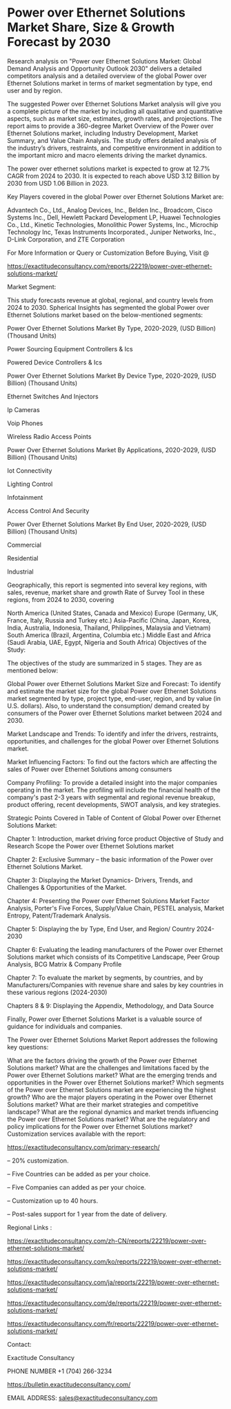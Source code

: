 # Power over Ethernet Solutions Market Share, Size & Growth Forecast by 2030

Research analysis on "Power over Ethernet Solutions Market: Global Demand Analysis and Opportunity Outlook 2030" delivers a detailed competitors analysis and a detailed overview of the global Power over Ethernet Solutions market in terms of market segmentation by type, end user and by region.

The suggested Power over Ethernet Solutions Market analysis will give you a complete picture of the market by including all qualitative and quantitative aspects, such as market size, estimates, growth rates, and projections. The report aims to provide a 360-degree Market Overview of the Power over Ethernet Solutions market, including Industry Development, Market Summary, and Value Chain Analysis. The study offers detailed analysis of the industry’s drivers, restraints, and competitive environment in addition to the important micro and macro elements driving the market dynamics.

The power over ethernet solutions market is expected to grow at 12.7% CAGR from 2024 to 2030. It is expected to reach above USD 3.12 Billion by 2030 from USD 1.06 Billion in 2023.

Key Players covered in the global Power over Ethernet Solutions Market are:

Advantech Co., Ltd., Analog Devices, Inc., Belden Inc., Broadcom, Cisco Systems Inc., Dell, Hewlett Packard Development LP, Huawei Technologies Co., Ltd., Kinetic Technologies, Monolithic Power Systems, Inc., Microchip Technology Inc, Texas Instruments Incorporated., Juniper Networks, Inc., D-Link Corporation, and ZTE Corporation

For More Information or Query or Customization Before Buying, Visit @

https://exactitudeconsultancy.com/reports/22219/power-over-ethernet-solutions-market/

Market Segment:

This study forecasts revenue at global, regional, and country levels from 2024 to 2030. Spherical Insights has segmented the global Power over Ethernet Solutions market based on the below-mentioned segments:

Power Over Ethernet Solutions Market By Type, 2020-2029, (USD Billion) (Thousand Units)

Power Sourcing Equipment Controllers & Ics

Powered Device Controllers & Ics

Power Over Ethernet Solutions Market By Device Type, 2020-2029, (USD Billion) (Thousand Units)

Ethernet Switches And Injectors

Ip Cameras

Voip Phones

Wireless Radio Access Points

Power Over Ethernet Solutions Market By Applications, 2020-2029, (USD Billion) (Thousand Units)

Iot Connectivity

Lighting Control

Infotainment

Access Control And Security

Power Over Ethernet Solutions Market By End User, 2020-2029, (USD Billion) (Thousand Units)

Commercial

Residential

Industrial

Geographically, this report is segmented into several key regions, with sales, revenue, market share and growth Rate of Survey Tool in these regions, from 2024 to 2030, covering

North America (United States, Canada and Mexico)
Europe (Germany, UK, France, Italy, Russia and Turkey etc.)
Asia-Pacific (China, Japan, Korea, India, Australia, Indonesia, Thailand, Philippines, Malaysia and Vietnam)
South America (Brazil, Argentina, Columbia etc.)
Middle East and Africa (Saudi Arabia, UAE, Egypt, Nigeria and South Africa)
Objectives of the Study:

The objectives of the study are summarized in 5 stages. They are as mentioned below:

Global Power over Ethernet Solutions Market Size and Forecast: To identify and estimate the market size for the global Power over Ethernet Solutions market segmented by type, project type, end-user, region, and by value (in U.S. dollars). Also, to understand the consumption/ demand created by consumers of the Power over Ethernet Solutions market between 2024 and 2030.

Market Landscape and Trends: To identify and infer the drivers, restraints, opportunities, and challenges for the global Power over Ethernet Solutions market.

Market Influencing Factors: To find out the factors which are affecting the sales of Power over Ethernet Solutions among consumers

Company Profiling: To provide a detailed insight into the major companies operating in the market. The profiling will include the financial health of the company's past 2-3 years with segmental and regional revenue breakup, product offering, recent developments, SWOT analysis, and key strategies.

Strategic Points Covered in Table of Content of Global Power over Ethernet Solutions Market:

Chapter 1: Introduction, market driving force product Objective of Study and Research Scope the Power over Ethernet Solutions market

Chapter 2: Exclusive Summary – the basic information of the Power over Ethernet Solutions Market.

Chapter 3: Displaying the Market Dynamics- Drivers, Trends, and Challenges & Opportunities of the Market.

Chapter 4: Presenting the Power over Ethernet Solutions Market Factor Analysis, Porter's Five Forces, Supply/Value Chain, PESTEL analysis, Market Entropy, Patent/Trademark Analysis.

Chapter 5: Displaying the by Type, End User, and Region/ Country 2024-2030

Chapter 6: Evaluating the leading manufacturers of the Power over Ethernet Solutions market which consists of its Competitive Landscape, Peer Group Analysis, BCG Matrix & Company Profile

Chapter 7: To evaluate the market by segments, by countries, and by Manufacturers/Companies with revenue share and sales by key countries in these various regions (2024-2030)

Chapters 8 & 9: Displaying the Appendix, Methodology, and Data Source

Finally, Power over Ethernet Solutions Market is a valuable source of guidance for individuals and companies.

The Power over Ethernet Solutions Market Report addresses the following key questions:

What are the factors driving the growth of the Power over Ethernet Solutions market?
What are the challenges and limitations faced by the Power over Ethernet Solutions market?
What are the emerging trends and opportunities in the Power over Ethernet Solutions market?
Which segments of the Power over Ethernet Solutions market are experiencing the highest growth?
Who are the major players operating in the Power over Ethernet Solutions market?
What are their market strategies and competitive landscape?
What are the regional dynamics and market trends influencing the Power over Ethernet Solutions market?
What are the regulatory and policy implications for the Power over Ethernet Solutions market?
Customization services available with the report:

https://exactitudeconsultancy.com/primary-research/

– 20% customization.

– Five Countries can be added as per your choice.

– Five Companies can added as per your choice.

– Customization up to 40 hours.

– Post-sales support for 1 year from the date of delivery.

Regional Links :

https://exactitudeconsultancy.com/zh-CN/reports/22219/power-over-ethernet-solutions-market/

https://exactitudeconsultancy.com/ko/reports/22219/power-over-ethernet-solutions-market/

https://exactitudeconsultancy.com/ja/reports/22219/power-over-ethernet-solutions-market/

https://exactitudeconsultancy.com/de/reports/22219/power-over-ethernet-solutions-market/

https://exactitudeconsultancy.com/fr/reports/22219/power-over-ethernet-solutions-market/

Contact:

Exactitude Consultancy

PHONE NUMBER +1 (704) 266-3234

https://bulletin.exactitudeconsultancy.com/

EMAIL ADDRESS: sales@exactitudeconsultancy.com
